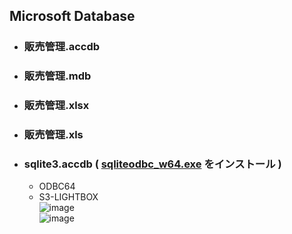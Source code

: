 ## Microsoft Database

- ### 販売管理.accdb

- ### 販売管理.mdb

- ### 販売管理.xlsx

- ### 販売管理.xls

- ### sqlite3.accdb ( [sqliteodbc_w64.exe](http://www.ch-werner.de/sqliteodbc/) をインストール )
  - ODBC64
  - S3-LIGHTBOX\
  ![image](https://user-images.githubusercontent.com/1501327/164623182-feb2dad7-aad0-45aa-ba0c-c5d49a6f4dde.png)\
  ![image](https://user-images.githubusercontent.com/1501327/164622947-72976b24-8d2c-40ca-ad56-a4697cc8d67b.png)
